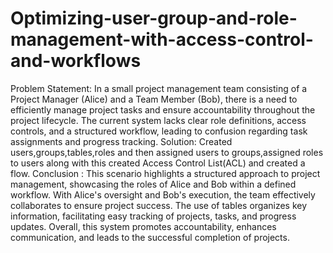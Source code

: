# Optimizing-user-group-and-role-management-with-access-control-and-workflows
Problem Statement:
In a small project management team consisting of a Project Manager (Alice) and a Team Member (Bob), there is a need to efficiently manage project tasks and ensure accountability throughout the project lifecycle. The current system lacks clear role definitions, access controls, and a structured workflow, leading to confusion regarding task assignments and progress tracking.
Solution:
Created users,groups,tables,roles and then assigned users to groups,assigned roles to users along with this created Access Control List(ACL) and created a flow.
Conclusion :
This scenario highlights a structured approach to project management, showcasing the roles of Alice and Bob within a defined workflow. With Alice's oversight and Bob's execution, the team effectively collaborates to ensure project success. The use of tables organizes key information, facilitating easy tracking of projects, tasks, and progress updates. Overall, this system promotes accountability, enhances communication, and leads to the successful completion of projects.

